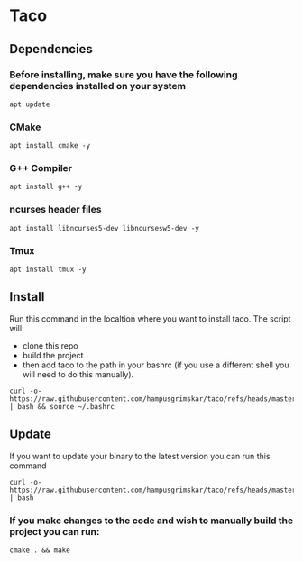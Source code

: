 # Taco

## Dependencies

### Before installing, make sure you have the following dependencies installed on your system

    apt update

### CMake

    apt install cmake -y

### G++ Compiler

    apt install g++ -y

### ncurses header files

    apt install libncurses5-dev libncursesw5-dev -y

### Tmux

    apt install tmux -y

## Install
Run this command in the localtion where you want to install taco. The script will:
* clone this repo
* build the project
* then add taco to the path in your bashrc (if you use a different shell you will need to do this manually).
```
curl -o- https://raw.githubusercontent.com/hampusgrimskar/taco/refs/heads/master/install.sh | bash && source ~/.bashrc
```

## Update
If you want to update your binary to the latest version you can run this command

    curl -o- https://raw.githubusercontent.com/hampusgrimskar/taco/refs/heads/master/update.sh | bash

### If you make changes to the code and wish to manually build the project you can run:

    cmake . && make
